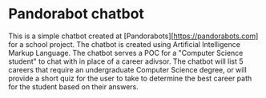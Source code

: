 # Pandorabot chatbot  

This is a simple chatbot created at [Pandorabots][https://pandorabots.com] for a school project. The chatbot is created using Artificial Intelligence Markup Language. The chatbot serves a POC for a "Computer Science student" to chat with in place of a career adivsor. The chatbot will list 5 careers that require an undergraduate Computer Science degree, or will provide a short quiz for the user to take to determine the best career path for the student based on their answers.
